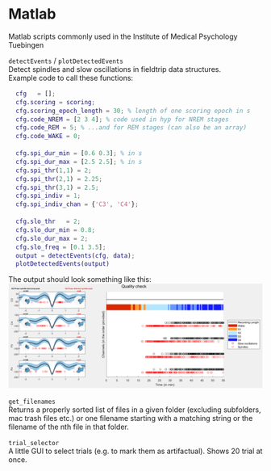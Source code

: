 # Matlab
Matlab scripts commonly used in the Institute of Medical Psychology Tuebingen

`detectEvents` / `plotDetectedEvents`  
Detect spindles and slow oscillations in fieldtrip data structures.  
Example code to call these functions:   
```Matlab
  cfg	= [];
  cfg.scoring = scoring;
  cfg.scoring_epoch_length = 30; % length of one scoring epoch in s
  cfg.code_NREM = [2 3 4]; % code used in hyp for NREM stages
  cfg.code_REM = 5; % ...and for REM stages (can also be an array)
  cfg.code_WAKE	= 0;

  cfg.spi_dur_min = [0.6 0.3]; % in s
  cfg.spi_dur_max = [2.5 2.5]; % in s
  cfg.spi_thr(1,1) = 2; 
  cfg.spi_thr(2,1) = 2.25;
  cfg.spi_thr(3,1) = 2.5;
  cfg.spi_indiv	= 1;
  cfg.spi_indiv_chan = {'C3', 'C4'};

  cfg.slo_thr	= 2;
  cfg.slo_dur_min = 0.8;
  cfg.slo_dur_max = 2;
  cfg.slo_freq = [0.1 3.5];
  output = detectEvents(cfg, data);
  plotDetectedEvents(output) 
  ```

The output should look something like this:
![Example Output](images/output_plotDetectedEvents.png)


`get_filenames`  
Returns a properly sorted list of files in a given folder (excluding subfolders, mac trash files etc.) or one filename starting with a matching string or the filename of the nth file in that folder.

`trial_selector`  
A little GUI to select trials (e.g. to mark them as artifactual). Shows 20 trial at once.
